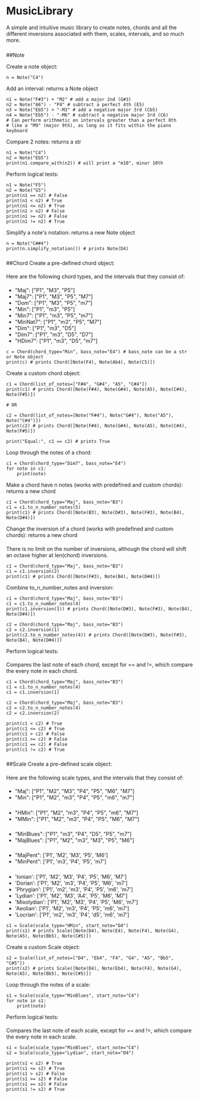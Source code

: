 # MusicLibrary
A simple and intuitive music library to create notes, chords and all the different inversions associated with them, scales, intervals, and so much more.
###
##Note

Create a note object:
```
n = Note("C4")
```
Add an interval: returns a Note object
```
n1 = Note("F#3") + "M2" # add a major 2nd (G#3)
n2 = Note("A6") - "P4" # subtract a perfect 4th (E5)
n3 = Note("Eb5") + "-M3" # add a negative major 3rd (Cb5)
n4 = Note("Eb5") - "-M6" # subtract a negative major 3rd (C6)
# Can perform arithmetic on intervals greater than a perfect 8th
# like a "M9" (major 9th), as long as it fits within the piano keyboard
```
Compare 2 notes: returns a str
```
n1 = Note("C4")
n2 = Note("Eb5")
print(n1.compare_with(n2)) # will print a "m10", minor 10th
```
Perform logical tests:
```
n1 = Note("F5")
n2 = Note("G5")
print(n1 == n2) # False
print(n1 < n2) # True
print(n1 <= n2) # True
print(n1 > n2) # False
print(n1 >= n2) # False
print(n1 != n2) # True
```
Simplify a note's notation: returns a new Note object
```
n = Note("C##4")
print(n.simplify_notation()) # prints Note(D4)
```
###
##Chord
Create a pre-defined chord object:
####
Here are the following chord types, and the intervals that they consist of:
####
* "Maj": ["P1", "M3", "P5"]
* "Maj7": ["P1", "M3", "P5", "M7"]
* "Dom": ["P1", "M3", "P5", "m7"] 
* "Min": ["P1", "m3", "P5"]
* "Min7": ["P1", "m3", "P5", "m7"]
* "MinNat7": ["P1", "m3", "P5", "M7"]
* "Dim": ["P1", "m3", "D5"]
* "Dim7": ["P1", "m3", "D5", "D7"]
* "HDim7": ["P1", "m3", "D5", "m7"]
```
c = Chord(chord_type="Min", bass_note="E4") # bass_note can be a str or Note object
print(c) # prints Chord([Note(F4), Note(Ab4), Note(C5)])
```
Create a custom chord object:
```
c1 = Chord(list_of_notes=["F#4", "G#4", "A5", "C#4"])
print(c1) # prints Chord([Note(F#4), Note(G#4), Note(A5), Note(C#4), Note(F#5)])

# OR

c2 = Chord(list_of_notes=[Note("F#4"), Note("G#4"), Note("A5"), Note("C#4")])
print(c2) # prints Chord([Note(F#4), Note(G#4), Note(A5), Note(C#4), Note(F#5)])

print("Equal:", c1 == c2) # prints True
```

Loop through the notes of a chord:
```
c1 = Chord(chord_type="Dim7", bass_note="E4")
for note in c1:
    print(note)
```

Make a chord have n notes (works with predefined and custom chords): returns a new chord
```
c1 = Chord(chord_type="Maj", bass_note="B3")
c1 = c1.to_n_number_notes(5)
print(c1) # prints Chord([Note(B3), Note(D#3), Note(F#3), Note(B4), Note(D#4)])
```

Change the inversion of a chord (works with predefined and custom chords): returns a new chord
####
There is no limit on the number of inversions, although the chord will shift an octave higher at len(chord) inversions.
```
c1 = Chord(chord_type="Maj", bass_note="B3")
c1 = c1.inversion(2)
print(c1) # prints Chord([Note(F#3), Note(B4), Note(D#4)])
```

Combine to_n_number_notes and inversion:
```
c1 = Chord(chord_type="Maj", bass_note="B3")
c1 = c1.to_n_number_notes(4)
print(c1.inversion(1)) # prints Chord([Note(D#3), Note(F#3), Note(B4), Note(D#4)])

c2 = Chord(chord_type="Maj", bass_note="B3")
c2 = c2.inversion(1)
print(c2.to_n_number_notes(4)) # prints Chord([Note(D#3), Note(F#3), Note(B4), Note(D#4)])
```
Perform logical tests:
####
Compares the last note of each chord, except for == and !=, which compare the every note in each chord.
```
c1 = Chord(chord_type="Maj", bass_note="B3")
c1 = c1.to_n_number_notes(4)
c1 = c1.inversion(1)

c2 = Chord(chord_type="Maj", bass_note="B3")
c2 = c2.to_n_number_notes(4)
c2 = c2.inversion(2)

print(c1 < c2) # True
print(c1 <= c2) # True
print(c1 > c2) # False
print(c1 >= c2) # False
print(c1 == c2) # False
print(c1 != c2) # True
```

###
##Scale
Create a pre-defined scale object:
####
Here are the following scale types, and the intervals that they consist of:
####
* "Maj": ["P1", "M2", "M3", "P4", "P5", "M6", "M7"]
* "Min": ["P1", "M2", "m3", "P4", "P5", "m6", "m7"]
#####
* "HMin": ["P1", "M2", "m3", "P4", "P5", "m6", "M7"]
* "MMin": ["P1", "M2", "m3", "P4", "P5", "M6", "M7"]
#####
* "MinBlues": ["P1", "m3", "P4", "D5", "P5", "m7"]
* "MajBlues": ["P1", "M2", "m3", "M3", "P5", "M6"]
#####
* "MajPent": ['P1', 'M2', 'M3',       'P5', 'M6']
* "MinPent": ['P1',       'm3', 'P4', 'P5',       'm7']
#####
* 'Ionian': ['P1', 'M2', 'M3', 'P4', 'P5', 'M6', 'M7']
* 'Dorian': ['P1', 'M2', 'm3', 'P4', 'P5', 'M6', 'm7']
* 'Phrygian': ['P1', 'm2', 'm3', 'P4', 'P5', 'm6', 'm7']
* 'Lydian': ['P1', 'M2', 'M3', 'A4', 'P5', 'M6', 'M7']
* 'Mixolydian': ['P1', 'M2', 'M3', 'P4', 'P5', 'M6', 'm7']
* 'Aeolian': ['P1', 'M2', 'm3', 'P4', 'P5', 'm6', 'm7']
* 'Locrian': ['P1', 'm2', 'm3', 'P4', 'd5', 'm6', 'm7']

```
s1 = Scale(scale_type="HMin", start_note="D4")
print(s1) # prints Scale([Note(D4), Note(E4), Note(F4), Note(G4), Note(A5), Note(Bb5), Note(C#5)])
```
Create a custom Scale object:
```
s2 = Scale(list_of_notes=["D4", "Eb4", "F4", "G4", "A5", "Bb5", "C#5"])
print(s2) # prints Scale([Note(D4), Note(Eb4), Note(F4), Note(G4), Note(A5), Note(Bb5), Note(C#5)])
```
Loop through the notes of a scale:
```
s1 = Scale(scale_type="MinBlues", start_note="C4")
for note in s1:
    print(note)
```

Perform logical tests:
####
Compares the last note of each scale, except for == and !=, which compare the every note in each scale.
```
s1 = Scale(scale_type="MinBlues", start_note="C4")
s2 = Scale(scale_type="Lydian", start_note="D4")

print(s1 < s2) # True
print(s1 <= s2) # True
print(s1 > s2) # False
print(s1 >= s2) # False
print(s1 == s2) # False
print(s1 != s2) # True
```